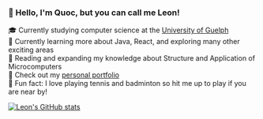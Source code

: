 <!--Simple about me page-->

### 👋 Hello, I'm Quoc, but you can call me Leon! 

🎓 Currently studying computer science at the [University of Guelph](https://www.uoguelph.ca) </br>
💭 Currently learning more about Java, React, and exploring many other exciting areas </br>
📖 Reading and expanding my knowledge about Structure and Application of Microcomputers </br>
👀 Check out my [personal portfolio]()</br>
🎾 Fun fact: I love playing tennis and badminton so hit me up to play if you are near by!

[![Leon's GitHub stats](https://github-readme-stats.vercel.app/api?username=quoctynoob&hide=contribs&show_icons=true&theme=catppuccin_latte)](https://github.com/anuraghazra/github-readme-stats)
